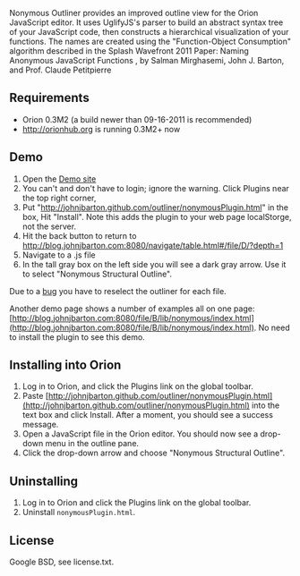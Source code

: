 Nonymous Outliner provides an improved outline view for the Orion JavaScript editor. It uses UglifyJS's parser to build
an abstract syntax tree of your JavaScript code, then constructs a hierarchical visualization of your functions.
The names are created using the "Function-Object Consumption" algorithm described in the
Splash Wavefront 2011 Paper: Naming Anonymous JavaScript Functions , by Salman Mirghasemi, John J. Barton, and Prof. Claude Petitpierre

Requirements
------------
* Orion 0.3M2 (a build newer than 09-16-2011 is recommended)
* http://orionhub.org is running 0.3M2+ now

Demo
----
1. Open the [Demo site](http://blog.johnjbarton.com:8080/navigate/table.html#/file/D/?depth=1)
2. You can't and don't have to login; ignore the warning. Click Plugins near the top right corner,
3. Put "http://johnjbarton.github.com/outliner/nonymousPlugin.html" in
the box, Hit "Install". Note this adds the plugin to your web page localStorge, not the server.
4. Hit the back button to return to http://blog.johnjbarton.com:8080/navigate/table.html#/file/D/?depth=1
5. Navigate to a .js file
6. In the tall gray box on the left side you will see a dark gray
arrow. Use it to select "Nonymous Structural Outline".

Due to a [bug](https://bugs.eclipse.org/bugs/show_bug.cgi?id=359160) you have to reselect the outliner for each file. 

Another demo page shows a number of examples all on one page: 
[http://blog.johnjbarton.com:8080/file/B/lib/nonymous/index.html](http://blog.johnjbarton.com:8080/file/B/lib/nonymous/index.html). 
No need to install the plugin to see this demo.


Installing into Orion
---------------------
1. Log in to Orion, and click the Plugins link on the global toolbar.
2. Paste [http://johnjbarton.github.com/outliner/nonymousPlugin.html](http://johnjbarton.github.com/outliner/nonymousPlugin.html) into the text box and click Install.
   After a moment, you should see a success message.
3. Open a JavaScript file in the Orion editor. You should now see a drop-down menu in the outline pane.
4. Click the drop-down arrow and choose "Nonymous Structural Outline".

<!--
Installing onto orionhub
------------------------
We can use Orionhub to simulate a local Orion server. We'll install the Outliner plugin into our "simulated" server.
1. Log into Orionhub.
2. Go to the Repositories page and clone the Orion client repository:
        git://git.eclipse.org/gitroot/orion/org.eclipse.orion.client.git
3. Go to the Sites page and create a new site configuration.
4. *While holding the SHIFT key*, click the Add button and choose ```org.eclipse.orion.client``` from the list.
   This should create a number of entries in the table.
5. Click *Start* to launch the site. Note the URL where the site is running; this is now your "local server".
6. Go to the Navigator and browse to ```org.eclipse.orion.client/bundles/org.eclipse.orion.client.core/web```.
7. Follow the instructions in "Installing" above, starting from Step 2.
-->

Uninstalling
------------
1. Log in to Orion and click the Plugins link on the global toolbar.
2. Uninstall ```nonymousPlugin.html```.

License
-------
Google BSD, see license.txt.
